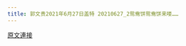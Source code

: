 ```yaml
---
title: 郭文贵2021年6月27日盖特 20210627_2鸳鸯饼鸳鸯饼来喽……
---
```


[原文連接](https://gnews.org/ThreadView/53481122)


